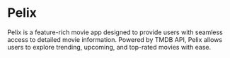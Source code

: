 # Pelix
Pelix is a feature-rich movie app designed to provide users with seamless access to detailed movie information. Powered by TMDB API, Pelix allows users to explore trending, upcoming, and top-rated movies with ease.
